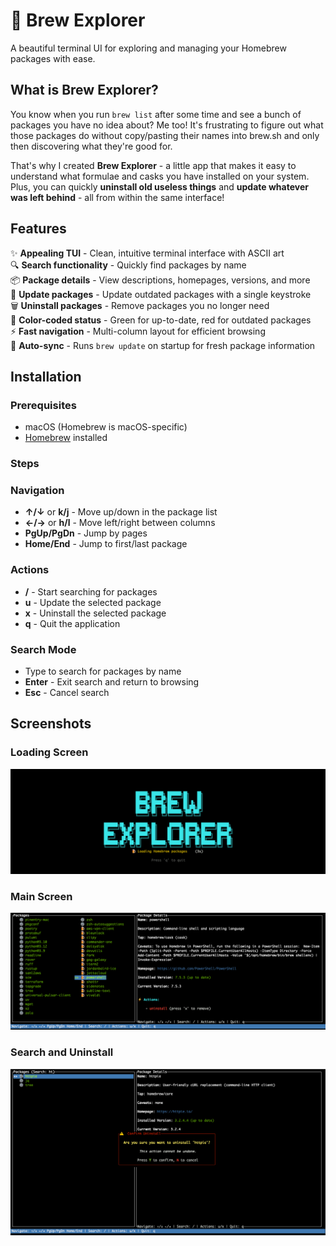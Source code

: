 # 🍺 Brew Explorer

A beautiful terminal UI for exploring and managing your Homebrew packages with ease.

## What is Brew Explorer?

You know when you run `brew list` after some time and see a bunch of packages you have no idea about? Me too! It's frustrating to figure out what those packages do without copy/pasting their names into brew.sh and only then discovering what they're good for.

That's why I created **Brew Explorer** - a little app that makes it easy to understand what formulae and casks you have installed on your system.  
Plus, you can quickly **uninstall old useless things** and **update whatever was left behind** - all from within the same interface!

## Features

✨ **Appealing TUI** - Clean, intuitive terminal interface with ASCII art  
🔍 **Search functionality** - Quickly find packages by name  
📦 **Package details** - View descriptions, homepages, versions, and more  
🔄 **Update packages** - Update outdated packages with a single keystroke  
🗑️ **Uninstall packages** - Remove packages you no longer need  
🎨 **Color-coded status** - Green for up-to-date, red for outdated packages  
⚡ **Fast navigation** - Multi-column layout for efficient browsing  
🚀 **Auto-sync** - Runs `brew update` on startup for fresh package information

## Installation

### Prerequisites

- macOS (Homebrew is macOS-specific)
- [Homebrew](https://brew.sh) installed

### Steps



### Navigation

- **↑/↓** or **k/j** - Move up/down in the package list
- **←/→** or **h/l** - Move left/right between columns
- **PgUp/PgDn** - Jump by pages
- **Home/End** - Jump to first/last package

### Actions

- **/** - Start searching for packages
- **u** - Update the selected package
- **x** - Uninstall the selected package
- **q** - Quit the application

### Search Mode

- Type to search for packages by name
- **Enter** - Exit search and return to browsing
- **Esc** - Cancel search

## Screenshots

### Loading Screen
![Loading Screen](.resources/loading_screen.png)

### Main Screen

![Main Screen](.resources/main_screen.png)

### Search and Uninstall

![Uninstall](.resources/uninstall.png)